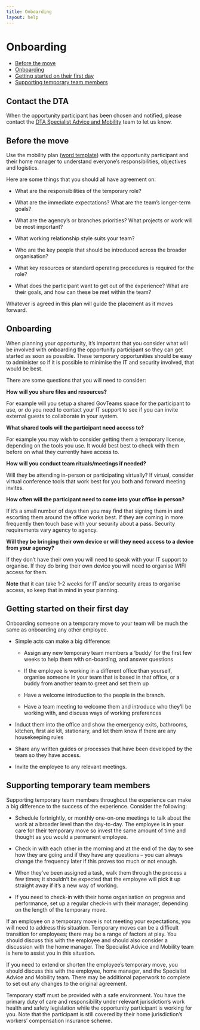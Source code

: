 ```yaml
---
title: Onboarding
layout: help
---
```


# Onboarding
* [Before the move](#before_the_move)
* [Onboarding](#onboarding)
* [Getting started on their first day](#get_started_first_day)
* [Supporting temporary team members](#support_temp_team_members)

## Contact the DTA
When the opportunity participant has been chosen and notified, please contact the [DTA Specialist Advice and Mobility](mailto:specialist.advice@dta.gov.au "email") team to let us know.

## <span id="before_the_move">Before the move</span>
Use the mobility plan ([word template](/mobility-plan.docx)) with the opportunity participant and their home manager to understand everyone’s responsibilities, objectives and logistics.

Here are some things that you should all have agreement on:

* What are the responsibilities of the temporary role?

* What are the immediate expectations? What are the team’s longer-term goals?

* What are the agency’s or branches priorities? What projects or work will be most important?

* What working relationship style suits your team?

* Who are the key people that should be introduced across the broader organisation?

* What key resources or standard operating procedures is required for the role?

* What does the participant want to get out of the experience? What are their goals, and how can these be met within the team?

Whatever is agreed in this plan will guide the placement as it moves forward.

## <span id="onboarding">Onboarding</span>

When planning your opportunity, it’s important that you consider what will be involved with onboarding the opportunity participant so they can get started as soon as possible. These temporary opportunities should be easy to administer so if it is possible to minimise the IT and security involved, that would be best.

There are some questions that you will need to consider:


**How will you share files and resources?**

For example will you setup a shared GovTeams space for the participant to use, or do you need to contact your IT support to see if you can invite external guests to collaborate in your system.


**What shared tools will the participant need access to?**

For example you may wish to consider getting them a temporary license, depending on the tools you use. It would best best to check with them before on what they currently have access to.


**How will you conduct team rituals/meetings if needed?**

Will they be attending in-person or participating virtually? If virtual, consider virtual conference tools that work best for you both and forward meeting invites.

**How often will the participant need to come into your office in person?**

If it’s a small number of days then you may find that signing them in and escorting them around the office works best. If they are coming in more frequently then touch base with your security about a pass. Security requirements vary agency to agency.

**Will they be bringing their own device or will they need access to a device from your agency?**

If they don’t have their own you will need to speak with your IT support to organise. If they do bring their own device you will need to organise WIFI access for them.

**Note** that it can take 1-2 weeks for IT and/or security areas to organise access, so keep that in mind in your planning.

## <span id="get_started_first_day">Getting started on their first day</span>

Onboarding someone on a temporary move to your team will be much the same as onboarding any other employee.

* Simple acts can make a big difference:

    - Assign any new temporary team members a ‘buddy’ for the first few weeks to help them with on-boarding, and answer questions

    - If the employee is working in a different office than yourself, organise someone in your team that is based in that office, or a buddy from another team to greet and set them up

    - Have a welcome introduction to the people in the branch.

    - Have a team meeting to welcome them and introduce who they’ll be working with, and discuss ways of working preferences

* Induct them into the office and show the emergency exits, bathrooms, kitchen, first aid kit, stationary, and let them know if there are any housekeeping rules

* Share any written guides or processes that have been developed by the team so they have access.

* Invite the employee to any relevant meetings.

## <span id="support_temp_team_members">Supporting temporary team members</span>

Supporting temporary team members throughout the experience can make a big difference to the success of the experience. Consider the following:

* Schedule fortnightly, or monthly one-on-one meetings to talk about the work at a broader level than the day-to-day. The employee is in your care for their temporary move so invest the same amount of time and thought as you would a permanent employee.

* Check in with each other in the morning and at the end of the day to see how they are going and if they have any questions – you can always change the frequency later if this proves too much or not enough.

* When they’ve been assigned a task, walk them through the process a few times; it shouldn’t be expected that the employee will pick it up straight away if it’s a new way of working.

* If you need to check-in with their home organisation on progress and performance, set up a regular check-in with their manager, depending on the length of the temporary move.

If an employee on a temporary move is not meeting your expectations, you will need to address this situation. Temporary moves can be a difficult transition for employees; there may be a range of factors at play. You should discuss this with the employee and should also consider a discussion with the home manager. The Specialist Advice and Mobility team is here to assist you in this situation.

If you need to extend or shorten the employee’s temporary move, you should discuss this with the employee, home manager, and the Specialist Advice and Mobility team. There may be additional paperwork to complete to set out any changes to the original agreement.

Temporary staff must be provided with a safe environment. You have the primary duty of care and responsibility under relevant jurisdiction’s work health and safety legislation while the opportunity participant is working for you. Note that the participant is still covered by their home jurisdiction’s workers’ compensation insurance scheme.


